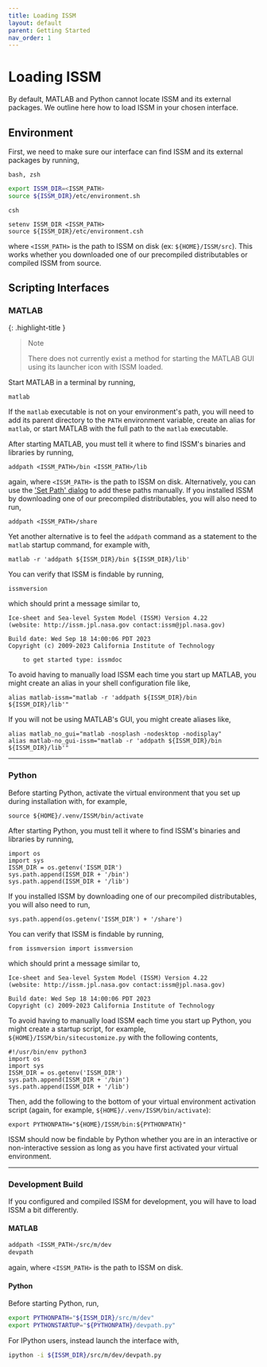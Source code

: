 ```yaml
---
title: Loading ISSM
layout: default
parent: Getting Started
nav_order: 1
---
```


# Loading ISSM
By default, MATLAB and Python cannot locate ISSM and its external packages. We outline here how to load ISSM in your chosen interface.

## Environment
First, we need to make sure our interface can find ISSM and its external packages by running,

`bash, zsh`
```sh
export ISSM_DIR=<ISSM_PATH>
source ${ISSM_DIR}/etc/environment.sh
````

`csh`
````
setenv ISSM_DIR <ISSM_PATH>
source ${ISSM_DIR}/etc/environment.csh
````

where `<ISSM_PATH>` is the path to ISSM on disk (ex: `${HOME}/ISSM/src`). This works whether you downloaded one of our precompiled distributables or compiled ISSM from source.

## Scripting Interfaces

### MATLAB


{: .highlight-title }
> Note
>
> There does not currently exist a method for starting the MATLAB GUI using its launcher icon with ISSM loaded.

Start MATLAB in a terminal by running,
````
matlab
````
If the `matlab` executable is not on your environment's path, you will need to add its parent directory to the `PATH` environment variable, create an alias for `matlab`, or start MATLAB with the full path to the `matlab` executable.

After starting MATLAB, you must tell it where to find ISSM's binaries and libraries by running,
````
addpath <ISSM_PATH>/bin <ISSM_PATH>/lib
````
again, where `<ISSM_PATH>` is the path to ISSM on disk. Alternatively, you can use the <a href="https://www.mathworks.com/help/matlab/matlab_env/what-is-the-matlab-search-path.html" target="_blank">'Set Path' dialog</a> to add these paths manually. If you installed ISSM by downloading one of our precompiled distributables, you will also need to run,
````
addpath <ISSM_PATH>/share
````
Yet another alternative is to feel the `addpath` command as a statement to the `matlab` startup command, for example with,
````
matlab -r 'addpath ${ISSM_DIR}/bin ${ISSM_DIR}/lib'
````

You can verify that ISSM is findable by running,
````
issmversion
````
which should print a message similar to,
````
Ice-sheet and Sea-level System Model (ISSM) Version 4.22
(website: http://issm.jpl.nasa.gov contact:issm@jpl.nasa.gov)

Build date: Wed Sep 18 14:00:06 PDT 2023
Copyright (c) 2009-2023 California Institute of Technology

    to get started type: issmdoc
````

To avoid having to manually load ISSM each time you start up MATLAB, you might create an alias in your shell configuration file like,
````
alias matlab-issm="matlab -r 'addpath ${ISSM_DIR}/bin ${ISSM_DIR}/lib'"
````
If you will not be using MATLAB's GUI, you might create aliases like,
````
alias matlab_no_gui="matlab -nosplash -nodesktop -nodisplay"
alias matlab-no_gui-issm="matlab -r 'addpath ${ISSM_DIR}/bin ${ISSM_DIR}/lib'"
````

<hr>

### Python
Before starting Python, activate the virtual environment that you set up during installation with, for example,
````
source ${HOME}/.venv/ISSM/bin/activate
````

After starting Python, you must tell it where to find ISSM's binaries and libraries by running,
````
import os
import sys
ISSM_DIR = os.getenv('ISSM_DIR')
sys.path.append(ISSM_DIR + '/bin')
sys.path.append(ISSM_DIR + '/lib')
````
If you installed ISSM by downloading one of our precompiled distributables, you will also need to run,
````
sys.path.append(os.getenv('ISSM_DIR') + '/share')
````

You can verify that ISSM is findable by running,
````
from issmversion import issmversion
````
which should print a message similar to,
````
Ice-sheet and Sea-level System Model (ISSM) Version 4.22
(website: http://issm.jpl.nasa.gov contact:issm@jpl.nasa.gov)

Build date: Wed Sep 18 14:00:06 PDT 2023
Copyright (c) 2009-2023 California Institute of Technology
````

To avoid having to manually load ISSM each time you start up Python, you might create a startup script, for example, `${HOME}/ISSM/bin/sitecustomize.py` with the following contents,
````
#!/usr/bin/env python3
import os
import sys
ISSM_DIR = os.getenv('ISSM_DIR')
sys.path.append(ISSM_DIR + '/bin')
sys.path.append(ISSM_DIR + '/lib')
````
Then, add the following to the bottom of your virtual environment activation script (again, for example, `${HOME}/.venv/ISSM/bin/activate`):
````
export PYTHONPATH="${HOME}/ISSM/bin:${PYTHONPATH}"
````
ISSM should now be findable by Python whether you are in an interactive or non-interactive session as long as you have first activated your virtual environment.

<hr>

### Development Build
If you configured and compiled ISSM for development, you will have to load ISSM a bit differently.

#### MATLAB
```sh
addpath <ISSM_PATH>/src/m/dev
devpath
```
again, where `<ISSM_PATH>` is the path to ISSM on disk.

#### Python
Before starting Python, run,
```sh
export PYTHONPATH="${ISSM_DIR}/src/m/dev"
export PYTHONSTARTUP="${PYTHONPATH}/devpath.py"
```

For IPython users, instead launch the interface with,
```sh
ipython -i ${ISSM_DIR}/src/m/dev/devpath.py
```

